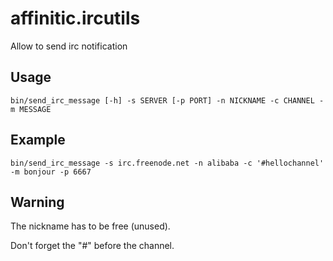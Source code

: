 affinitic.ircutils
================

Allow to send irc notification

Usage
-----

```bin/send_irc_message [-h] -s SERVER [-p PORT] -n NICKNAME -c CHANNEL -m MESSAGE```

Example
-------

```bin/send_irc_message -s irc.freenode.net -n alibaba -c '#hellochannel' -m bonjour -p 6667```

Warning
-------

The nickname has to be free (unused).

Don't forget the "#" before the channel.
